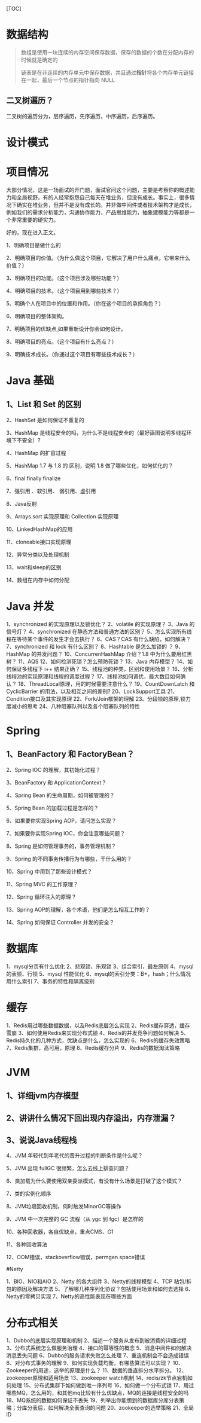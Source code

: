 [TOC]



# 数据结构

> 数组是使用一块连续的内存空间保存数据，保存的数据的个数在分配内存的时候就是确定的
>
> 链表是在非连续的内存单元中保存数据，并且通过**指针**将各个内存单元链接在一起，最后一个节点的指针指向 NULL



## 二叉树遍历？

二叉树的遍历分为，层序遍历，先序遍历，中序遍历，后序遍历。



## 

# 设计模式









# 项目情况

大部分情况，这是一场面试的开门题，面试官问这个问题，主要是考察你的概述能力和全局视野。有的人经常抱怨自己每天在堆业务，但没有成长。事实上，很多情况下确实在堆业务，但并不是没有成长的。并非做中间件或者技术架构才是成长，例如我们的需求分析能力，沟通协作能力，产品思维能力，抽象建模能力等都是一个非常重要的硬实力。

好的，现在进入正文。

1、明确项目是做什么的

 2、明确项目的价值。（为什么做这个项目，它解决了用户什么痛点，它带来什么价值？）

 3、明确项目的功能。（这个项目涉及哪些功能？）

 4、明确项目的技术。（这个项目用到哪些技术？）

 5、明确个人在项目中的位置和作用。（你在这个项目的承担角色？）

 6、明确项目的整体架构。

 7、明确项目的优缺点,如果重新设计你会如何设计。

 8、明确项目的亮点。（这个项目有什么亮点？）

 9、明确技术成长。（你通过这个项目有哪些技术成长？）



# Java 基础

## 1、List 和 Set 的区别



 2、HashSet 是如何保证不重复的

 3、HashMap 是线程安全的吗，为什么不是线程安全的（最好画图说明多线程环境下不安全）? 

4、HashMap 的扩容过程

 5、HashMap 1.7 与 1.8 的 区别，说明 1.8 做了哪些优化，如何优化的？

 6、final finally finalize

 7、强引用 、软引用、 弱引用、虚引用

 8、Java反射

 9、Arrays.sort 实现原理和 Collection 实现原理

 10、LinkedHashMap的应用

 11、cloneable接口实现原理

 12、异常分类以及处理机制

 13、wait和sleep的区别

 14、数组在内存中如何分配

# Java 并发

1、synchronized 的实现原理以及锁优化？ 2、volatile 的实现原理？ 3、Java 的信号灯？ 4、synchronized 在静态方法和普通方法的区别？ 5、怎么实现所有线程在等待某个事件的发生才会去执行？ 6、CAS？CAS 有什么缺陷，如何解决？ 7、synchronized 和 lock 有什么区别？ 8、Hashtable 是怎么加锁的 ？ 9、HashMap 的并发问题？ 10、ConcurrenHashMap 介绍？1.8 中为什么要用红黑树？ 11、AQS 12、如何检测死锁？怎么预防死锁？ 13、Java 内存模型？ 14、如何保证多线程下 i++ 结果正确？ 15、线程池的种类，区别和使用场景？ 16、分析线程池的实现原理和线程的调度过程？ 17、线程池如何调优，最大数目如何确认？ 18、ThreadLocal原理，用的时候需要注意什么？ 19、CountDownLatch 和 CyclicBarrier 的用法，以及相互之间的差别? 20、LockSupport工具 21、Condition接口及其实现原理 22、Fork/Join框架的理解 23、分段锁的原理,锁力度减小的思考 24、八种阻塞队列以及各个阻塞队列的特性

# Spring

## 1、BeanFactory 和 FactoryBean？

 2、Spring IOC 的理解，其初始化过程？

 3、BeanFactory 和 ApplicationContext？

 4、Spring Bean 的生命周期，如何被管理的？

 5、Spring Bean 的加载过程是怎样的？

 6、如果要你实现Spring AOP，请问怎么实现？

 7、如果要你实现Spring IOC，你会注意哪些问题？

 8、Spring 是如何管理事务的，事务管理机制？

 9、Spring 的不同事务传播行为有哪些，干什么用的？ 

10、Spring 中用到了那些设计模式？

 11、Spring MVC 的工作原理？

 12、Spring 循环注入的原理？

 13、Spring AOP的理解，各个术语，他们是怎么相互工作的？

 14、Spring 如何保证 Controller 并发的安全？

# 数据库

1、mysql分页有什么优化 2、悲观锁、乐观锁 3、组合索引，最左原则 4、mysql 的表锁、行锁 5、mysql 性能优化 6、mysql的索引分类：B+，hash；什么情况用什么索引 7、事务的特性和隔离级别

# 缓存

1、Redis用过哪些数据数据，以及Redis底层怎么实现 2、Redis缓存穿透，缓存雪崩 3、如何使用Redis来实现分布式锁 4、Redis的并发竞争问题如何解决 5、Redis持久化的几种方式，优缺点是什么，怎么实现的 6、Redis的缓存失效策略 7、Redis集群，高可用，原理 8、Redis缓存分片 9、Redis的数据淘汰策略

# JVM

## 1、详细jvm内存模型

##  2、讲讲什么情况下回出现内存溢出，内存泄漏？

##  3、说说Java线程栈

 4、JVM 年轻代到年老代的晋升过程的判断条件是什么呢？

 5、JVM 出现 fullGC 很频繁，怎么去线上排查问题？

 6、类加载为什么要使用双亲委派模式，有没有什么场景是打破了这个模式？

 7、类的实例化顺序

 8、JVM垃圾回收机制，何时触发MinorGC等操作

 9、JVM 中一次完整的 GC 流程（从 ygc 到 fgc）是怎样的 

10、各种回收器，各自优缺点，重点CMS、G1

 11、各种回收算法

 12、OOM错误，stackoverflow错误，permgen space错误



#Netty

1、BIO、NIO和AIO 2、Netty 的各大组件 3、Netty的线程模型 4、TCP 粘包/拆包的原因及解决方法 5、了解哪几种序列化协议？包括使用场景和如何去选择 6、Netty的零拷贝实现 7、Netty的高性能表现在哪些方面

# 分布式相关

1、Dubbo的底层实现原理和机制 2、描述一个服务从发布到被消费的详细过程 3、分布式系统怎么做服务治理 4、接口的幂等性的概念 5、消息中间件如何解决消息丢失问题 6、Dubbo的服务请求失败怎么处理 7、重连机制会不会造成错误 8、对分布式事务的理解 9、如何实现负载均衡，有哪些算法可以实现？ 10、Zookeeper的用途，选举的原理是什么？ 11、数据的垂直拆分水平拆分。 12、zookeeper原理和适用场景 13、zookeeper watch机制 14、redis/zk节点宕机如何处理 15、分布式集群下如何做到唯一序列号 16、如何做一个分布式锁 17、用过哪些MQ，怎么用的，和其他mq比较有什么优缺点，MQ的连接是线程安全的吗 18、MQ系统的数据如何保证不丢失 19、列举出你能想到的数据库分库分表策略；分库分表后，如何解决全表查询的问题 20、zookeeper的选举策略 21、全局ID